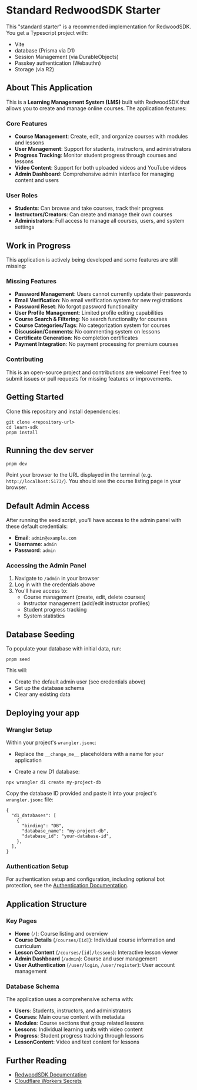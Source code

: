 # Standard RedwoodSDK Starter

This "standard starter" is a recommended implementation for RedwoodSDK. You get a Typescript project with:

- Vite
- database (Prisma via D1)
- Session Management (via DurableObjects)
- Passkey authentication (Webauthn)
- Storage (via R2)

## About This Application

This is a **Learning Management System (LMS)** built with RedwoodSDK that allows you to create and manage online courses. The application features:

### Core Features
- **Course Management**: Create, edit, and organize courses with modules and lessons
- **User Management**: Support for students, instructors, and administrators
- **Progress Tracking**: Monitor student progress through courses and lessons
- **Video Content**: Support for both uploaded videos and YouTube videos
- **Admin Dashboard**: Comprehensive admin interface for managing content and users

### User Roles
- **Students**: Can browse and take courses, track their progress
- **Instructors/Creators**: Can create and manage their own courses
- **Administrators**: Full access to manage all courses, users, and system settings

## Work in Progress

This application is actively being developed and some features are still missing:

### Missing Features
- **Password Management**: Users cannot currently update their passwords
- **Email Verification**: No email verification system for new registrations
- **Password Reset**: No forgot password functionality
- **User Profile Management**: Limited profile editing capabilities
- **Course Search & Filtering**: No search functionality for courses
- **Course Categories/Tags**: No categorization system for courses
- **Discussion/Comments**: No commenting system on lessons
- **Certificate Generation**: No completion certificates
- **Payment Integration**: No payment processing for premium courses

### Contributing
This is an open-source project and contributions are welcome! Feel free to submit issues or pull requests for missing features or improvements.

## Getting Started

Clone this repository and install dependencies:

```shell
git clone <repository-url>
cd learn-sdk
pnpm install
```

## Running the dev server

```shell
pnpm dev
```

Point your browser to the URL displayed in the terminal (e.g. `http://localhost:5173/`). You should see the course listing page in your browser.

## Default Admin Access

After running the seed script, you'll have access to the admin panel with these default credentials:

- **Email**: `admin@example.com`
- **Username**: `admin`
- **Password**: `admin`

### Accessing the Admin Panel

1. Navigate to `/admin` in your browser
2. Log in with the credentials above
3. You'll have access to:
   - Course management (create, edit, delete courses)
   - Instructor management (add/edit instructor profiles)
   - Student progress tracking
   - System statistics

## Database Seeding

To populate your database with initial data, run:

```shell
pnpm seed
```

This will:
- Create the default admin user (see credentials above)
- Set up the database schema
- Clear any existing data

## Deploying your app

### Wrangler Setup

Within your project's `wrangler.jsonc`:

- Replace the `__change_me__` placeholders with a name for your application

- Create a new D1 database:

```shell
npx wrangler d1 create my-project-db
```

Copy the database ID provided and paste it into your project's `wrangler.jsonc` file:

```jsonc
{
  "d1_databases": [
    {
      "binding": "DB",
      "database_name": "my-project-db",
      "database_id": "your-database-id",
    },
  ],
}
```

### Authentication Setup

For authentication setup and configuration, including optional bot protection, see the [Authentication Documentation](https://docs.rwsdk.com/core/authentication).

## Application Structure

### Key Pages
- **Home** (`/`): Course listing and overview
- **Course Details** (`/courses/[id]`): Individual course information and curriculum
- **Lesson Content** (`/courses/[id]/lessons`): Interactive lesson viewer
- **Admin Dashboard** (`/admin`): Course and user management
- **User Authentication** (`/user/login`, `/user/register`): User account management

### Database Schema
The application uses a comprehensive schema with:
- **Users**: Students, instructors, and administrators
- **Courses**: Main course content with metadata
- **Modules**: Course sections that group related lessons
- **Lessons**: Individual learning units with video content
- **Progress**: Student progress tracking through lessons
- **LessonContent**: Video and text content for lessons

## Further Reading

- [RedwoodSDK Documentation](https://docs.rwsdk.com/)
- [Cloudflare Workers Secrets](https://developers.cloudflare.com/workers/runtime-apis/secrets/)
